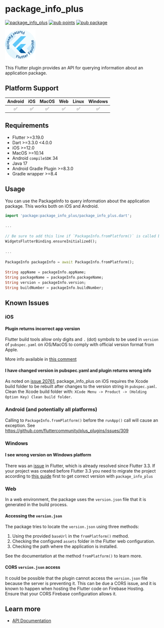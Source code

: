 # package_info_plus

[![package_info_plus](https://github.com/fluttercommunity/plus_plugins/actions/workflows/package_info_plus.yaml/badge.svg)](https://github.com/fluttercommunity/plus_plugins/actions/workflows/package_info_plus.yaml)
[![pub points](https://img.shields.io/pub/points/package_info_plus?color=2E8B57&label=pub%20points)](https://pub.dev/packages/package_info_plus/score)
[![pub package](https://img.shields.io/pub/v/package_info_plus.svg)](https://pub.dev/packages/package_info_plus)

[<img src="../../../assets/flutter-favorite-badge.png" width="100" />](https://flutter.dev/docs/development/packages-and-plugins/favorites)

This Flutter plugin provides an API for querying information about an application package.

## Platform Support

| Android |  iOS  | MacOS |  Web  | Linux | Windows |
| :-----: | :---: | :---: | :---: | :---: | :-----: |
|✅|✅|✅|✅|✅|✅|

## Requirements

- Flutter >=3.19.0
- Dart >=3.3.0 <4.0.0
- iOS >=12.0
- MacOS >=10.14
- Android `compileSDK` 34
- Java 17
- Android Gradle Plugin >=8.3.0
- Gradle wrapper >=8.4

## Usage

You can use the PackageInfo to query information about the application package. This works both on
iOS and Android.

```dart
import 'package:package_info_plus/package_info_plus.dart';

...

// Be sure to add this line if `PackageInfo.fromPlatform()` is called before runApp()
WidgetsFlutterBinding.ensureInitialized();

...

PackageInfo packageInfo = await PackageInfo.fromPlatform();

String appName = packageInfo.appName;
String packageName = packageInfo.packageName;
String version = packageInfo.version;
String buildNumber = packageInfo.buildNumber;
```

## Known Issues

### iOS

#### Plugin returns incorrect app version

Flutter build tools allow only digits and `.` (dot) symbols to be used in `version`
of `pubspec.yaml` on iOS/MacOS to comply with official version format from Apple.

More info available in [this comment](https://github.com/fluttercommunity/plus_plugins/issues/389#issuecomment-1106764429)

#### I have changed version in pubspec.yaml and plugin returns wrong info

As noted on [issue 20761](https://github.com/flutter/flutter/issues/20761#issuecomment-493434578),
package_info_plus on iOS requires the Xcode build folder to be rebuilt after changes to the version
string in `pubspec.yaml`. Clean the Xcode build folder with:
`XCode Menu -> Product -> (Holding Option Key) Clean build folder`.

### Android (and potentially all platforms)

Calling to `PackageInfo.fromPlatform()` before the `runApp()` call will cause an exception.
See https://github.com/fluttercommunity/plus_plugins/issues/309

### Windows

#### I see wrong version on Windows platform

There was an [issue](https://github.com/flutter/flutter/issues/73652) in Flutter, which is already resolved since Flutter 3.3.
If your project was created before Flutter 3.3 you need to migrate the project according to [this guide](https://docs.flutter.dev/release/breaking-changes/windows-version-information) first to get correct version with `package_info_plus`

### Web

In a web environment, the package uses the `version.json` file that it is generated in the build process.

#### Accessing the `version.json`

The package tries to locate the `version.json` using three methods:

1. Using the provided `baseUrl` in the `fromPlatform()` method.
2. Checking the configured `assets` folder in the Flutter web configuration.
3. Checking the path where the application is installed.

See the documentation at the method `fromPlatform()` to learn more.

#### CORS `version.json` access

It could be possible that the plugin cannot access the `version.json` file because the server is preventing it.
This can be due a CORS issue, and it is known to happen when hosting the Flutter code on Firebase Hosting.
Ensure that your CORS Firebase configuration allows it.

## Learn more

- [API Documentation](https://pub.dev/documentation/package_info_plus/latest/package_info_plus/package_info_plus-library.html)

